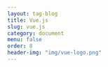 ```yaml
---
layout: tag-blog
title: Vue.js
slug: vue.js
category: document
menu: false
order: 8
header-img: "img/vue-logo.png"
---
```

